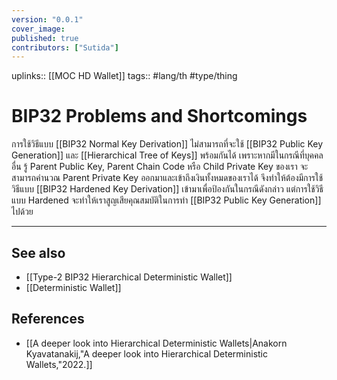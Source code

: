 ```yaml
---
version: "0.0.1"
cover_image:
published: true
contributors: ["Sutida"]
---
```

uplinks:: [[MOC HD Wallet]]
tags:: #lang/th #type/thing

# BIP32 Problems and Shortcomings
การใช้วิธีแบบ [[BIP32 Normal Key Derivation]] ไม่สามารถที่จะใช้ [[BIP32 Public Key Generation]] และ [[Hierarchical Tree of Keys]] พร้อมกันได้ เพราะหากมีในกรณีที่บุคคลอื่น รู้ Parent Public Key, Parent Chain Code หรือ Child Private Key  ของเรา จะสามารถคำนวณ Parent Private Key ออกมาและเข้าถึงเงินทั้งหมดของเราได้  จึงทำให้ต้องมีการใช้วิธีแบบ [[BIP32 Hardened Key Derivation]] เข้ามาเพื่อป้องกันในกรณีดังกล่าว แต่การใช้วิธีแบบ Hardened จะทำให้เราสูญเสียคุณสมบัติในการทำ [[BIP32 Public Key Generation]] ไปด้วย

---
## See also
- [[Type-2 BIP32 Hierarchical Deterministic Wallet]]
- [[Deterministic Wallet]]
## References
- [[A deeper look into Hierarchical Deterministic Wallets|Anakorn Kyavatanakij,"A deeper look into Hierarchical Deterministic Wallets,"2022.]]
